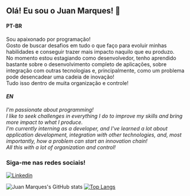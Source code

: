 ## Olá! Eu sou o Juan Marques! 👋

#### PT-BR

Sou apaixonado por programação!<br>
Gosto de buscar desafios em tudo o que faço para evoluir minhas habilidades e conseguir trazer mais impacto naquilo que eu produzo.<br>
No momento estou estagiando como desenvolvedor, tenho aprendido bastante sobre o desenvolvimento completo de aplicações, sobre integração com outras tecnologias e, principalmente, como um problema pode desencadear uma cadeia de inovação!<br>
Tudo isso dentro de muita organização e controle!

#### _EN_

_I'm passionate about programming!<br>
I like to seek challenges in everything I do to improve my skills and bring more impact to what I produce.<br>
I'm currently interning as a developer, and I've learned a lot about application development, integration with other technologies, and, most importantly, how a problem can start an innovation chain!<br>
All this with a lot of organization and control!_


### Siga-me nas redes sociais!

[![Linkedin](https://img.shields.io/badge/LinkedIn-0077B5?style=for-the-badge&logo=linkedin&logoColor=white)](https://www.linkedin.com/in/juan-rodrigues-batista-marques/)

![Juan Marques's GitHub stats](https://github-readme-stats-git-masterrstaa-rickstaa.vercel.app/api?username=juanmarquesdev&show_icons=true&theme=radical)
[![Top Langs](https://github-readme-stats-git-masterrstaa-rickstaa.vercel.app/api/top-langs/?username=juanmarquesdev&layout=compact&theme=radical)](https://github.com/anuraghazra/github-readme-stats)

